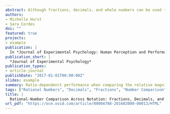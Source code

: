 ```yaml
---
abstract: Although fractions, decimals, and whole numbers can be used to represent the same rational-number values, it is unclear whether adults conceive of these rational-number magnitudes as lying along the same ordered mental continuum. In the current study, we investigated whether adults’ processing of rational-number magnitudes in fraction, decimal, and whole-number notation show systematic ratio-dependent responding characteristic of an integrated mental continuum. Both reaction time (RT) and eye-tracking data from a number-magnitude comparison task revealed ratio-dependent performance when adults compared the relative magnitudes of rational numbers, both within the same notation (e.g., fractions vs. fractions) and across different notations (e.g., fractions vs. decimals), pointing to an integrated mental continuum for rational numbers across notation types. In addition, eye-tracking analyses provided evidence of an implicit whole-number bias when we compared values in fraction notation, and individual differences in this whole-number bias were related to the individual’s performance on a fraction arithmetic task. Implications of our results for both cognitive development research and math education are discussed.
authors:
- Michelle Hurst
- Sara Cordes
doi: ""
featured: true
projects:
- example
publication: |
  In *Journal of Experimental Psychology: Human Perception and Performance*
publication_short: |
  *Journal of Experimental Psychology*
publication_types: 
- article-journal
publishDate: "2017-01-01T00:00:00Z"
slides: example
summary: Ratio-dependenct performance when comparing the relative magnitudes of rational numbers across notations.
tags: ["Rational Numbers", "Decimals", "Fractions", "Number Comparison", "Notation", "Whole Number Bias", "Magnitude"]
title: |
  Rational-Number Comparison Across Notation: Fractions, Decimals, and Whole Numbers
url_pdf: "https://oce.ovid.com/article/00004788-201602000-00013/HTML"
---
```


